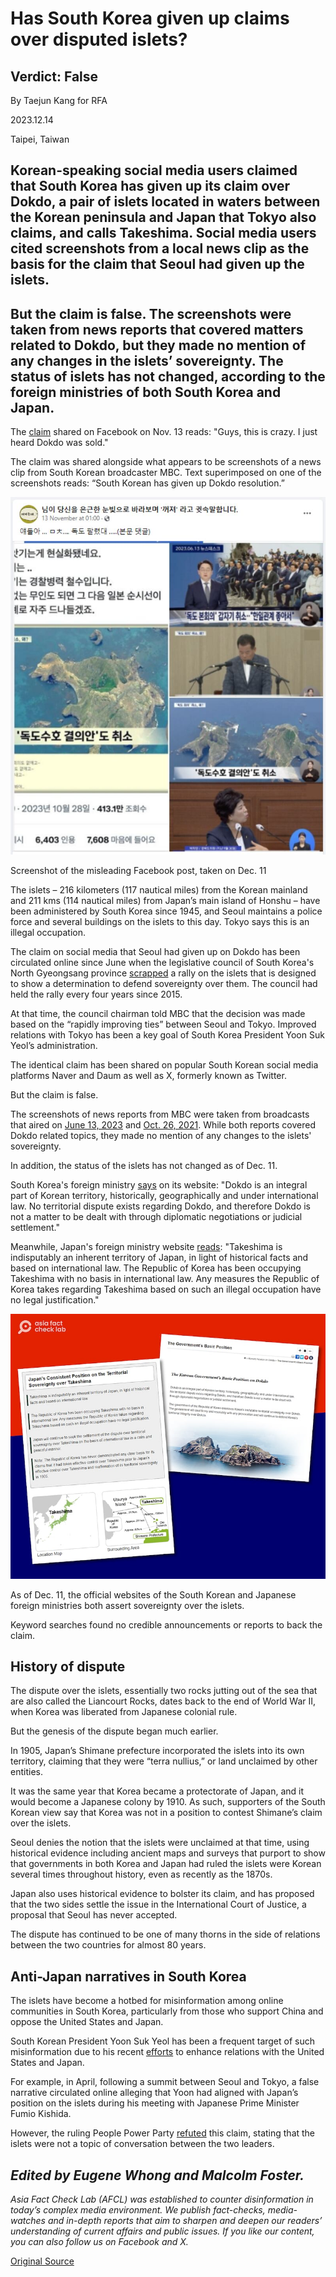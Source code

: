# Has South Korea given up claims over disputed islets?

## Verdict: False

By Taejun Kang for RFA

2023.12.14

Taipei, Taiwan

## Korean-speaking social media users claimed that South Korea has given up its claim over Dokdo, a pair of islets located in waters between the Korean peninsula and Japan that Tokyo also claims, and calls Takeshima. Social media users cited screenshots from a local news clip as the basis for the claim that Seoul had given up the islets.

## But the claim is false. The screenshots were taken from news reports that covered matters related to Dokdo, but they made no mention of any changes in the islets’ sovereignty. The status of islets has not changed, according to the foreign ministries of both South Korea and Japan.

The [claim](https://www.facebook.com/sizalpe/posts/pfbid048ZB5n6sZGLERvKRSKDukzeNk1ohmvGQdbt3YQiWHYtJkmNfsvbpjs5Syq5r4ukBl) shared on Facebook on Nov. 13 reads: "Guys, this is crazy. I just heard Dokdo was sold."

The claim was shared alongside what appears to be screenshots of a news clip from South Korean broadcaster MBC. Text superimposed on one of the screenshots reads: “South Korean has given up Dokdo resolution.”

![1.png](images/GGIH4FPCVPF5M7VRRMOOZBNNDM.png)

Screenshot of the misleading Facebook post, taken on Dec. 11

The islets – 216 kilometers (117 nautical miles) from the Korean mainland and 211 kms (114 nautical miles) from Japan’s main island of Honshu – have been administered by South Korea since 1945, and Seoul maintains a police force and several buildings on the islets to this day. Tokyo says this is an illegal occupation.

The claim on social media that Seoul had given up on Dokdo has been circulated online since June when the legislative council of South Korea's North Gyeongsang province [scrapped](https://imnews.imbc.com/replay/2023/nwdesk/article/6493177_36199.html) a rally on the islets that is designed to show a determination to defend sovereignty over them. The council had held the rally every four years since 2015.

At that time, the council chairman told MBC that the decision was made based on the “rapidly improving ties” between Seoul and Tokyo. Improved relations with Tokyo has been a key goal of South Korea President Yoon Suk Yeol’s administration.

The identical claim has been shared on popular South Korean social media platforms Naver and Daum as well as X, formerly known as Twitter.

But the claim is false.

The screenshots of news reports from MBC were taken from broadcasts that aired on [June 13, 2023](https://www.youtube.com/watch?v=jaA_y3T8FAE) and [Oct. 26, 2021](https://www.youtube.com/watch?v=ImEeYg2LpdQ). While both reports covered Dokdo related topics, they made no mention of any changes to the islets' sovereignty.

In addition, the status of the islets has not changed as of Dec. 11.

South Korea's foreign ministry [says](https://web.archive.org/web/20231211081508/https://dokdo.mofa.go.kr/kor/) on its website: "Dokdo is an integral part of Korean territory, historically, geographically and under international law. No territorial dispute exists regarding Dokdo, and therefore Dokdo is not a matter to be dealt with through diplomatic negotiations or judicial settlement."

Meanwhile, Japan's foreign ministry website [reads](https://web.archive.org/web/20231211081558/https://www.mofa.go.jp/region/asia-paci/takeshima/index.html): "Takeshima is indisputably an inherent territory of Japan, in light of historical facts and based on international law. The Republic of Korea has been occupying Takeshima with no basis in international law. Any measures the Republic of Korea takes regarding Takeshima based on such an illegal occupation have no legal justification."

![2.png](images/CMPWKMC7SSAXY2HETLDKAK6Z5Q.png)

As of Dec. 11, the official websites of the South Korean and Japanese foreign ministries both assert sovereignty over the islets.

Keyword searches found no credible announcements or reports to back the claim.

## History of dispute

The dispute over the islets, essentially two rocks jutting out of the sea that are also called the Liancourt Rocks, dates back to the end of World War II, when Korea was liberated from Japanese colonial rule.

But the genesis of the dispute began much earlier.

In 1905, Japan’s Shimane prefecture incorporated the islets into its own territory, claiming that they were “terra nullius,” or land unclaimed by other entities.

It was the same year that Korea became a protectorate of Japan, and it would become a Japanese colony by 1910. As such, supporters of the South Korean view say that Korea was not in a position to contest Shimane’s claim over the islets.

Seoul denies the notion that the islets were unclaimed at that time, using historical evidence including ancient maps and surveys that purport to show that governments in both Korea and Japan had ruled the islets were Korean several times throughout history, even as recently as the 1870s.

Japan also uses historical evidence to bolster its claim, and has proposed that the two sides settle the issue in the International Court of Justice, a proposal that Seoul has never accepted.

The dispute has continued to be one of many thorns in the side of relations between the two countries for almost 80 years.

## Anti-Japan narratives in South Korea

The islets have become a hotbed for misinformation among online communities in South Korea, particularly from those who support China and oppose the United States and Japan.

South Korean President Yoon Suk Yeol has been a frequent target of such misinformation due to his recent [efforts](https://www.rfa.org/english/news/korea/yoon-kishida-ties-11162023215631.html) to enhance relations with the United States and Japan.

For example, in April, following a summit between Seoul and Tokyo, a false narrative circulated online alleging that Yoon had aligned with Japan’s position on the islets during his meeting with Japanese Prime Minister Fumio Kishida.

However, the ruling People Power Party [refuted](https://web.archive.org/web/20231211083731/https://www.newsis.com/view/?id=NISX20230402_0002250594&cID=10301&pID=10300) this claim, stating that the islets were not a topic of conversation between the two leaders.

## *Edited by Eugene Whong and Malcolm Foster.*

*Asia Fact Check Lab (AFCL) was established to counter disinformation in today’s complex media environment. We publish fact-checks, media-watches and in-depth reports that aim to sharpen and deepen our readers’ understanding of current affairs and public issues. If you like our content, you can also follow us on Facebook and X.*



[Original Source](https://www.rfa.org/english/news/afcl/fact-check-disputed-islets-12142023090252.html)